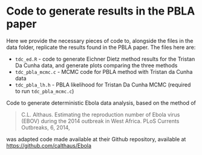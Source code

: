 # Code to generate results in the PBLA paper

Here we provide the necessary pieces of code to, alongside the files in the data folder, replicate the results found in the PBLA paper. 
The files here are:

* `tdc_ed.R` - code to generate Eichner Dietz method results for the Tristan Da Cunha data, and generate plots comparing the three methods
* `tdc_pbla_mcmc.c` - MCMC code for PBLA method with Tristan da Cunha data
* `tdc_pbla_lh.h` - PBLA likelihood for Tristan Da Cunha MCMC (required to run `tdc_pbla_mcmc.c`)

Code to generate deterministic Ebola data analysis, based on the method of 
> C.L. Althaus. Estimating the reproduction number of Ebola virus (EBOV) during
> the 2014 outbreak in West Africa. PLoS Currents Outbreaks, 6, 2014,

was adapted code made available at their Github repository, available at https://github.com/calthaus/Ebola
